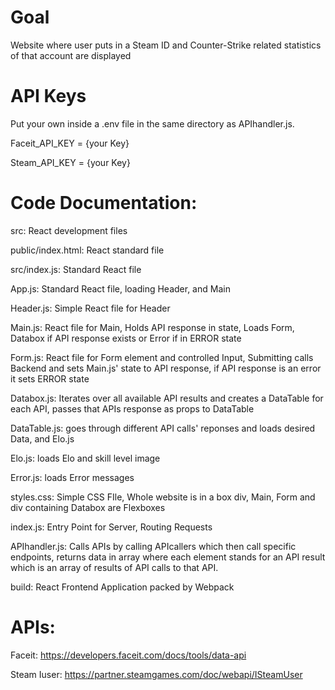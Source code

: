 # Goal 

Website where user puts in a Steam ID and Counter-Strike related statistics of that account are displayed

# API Keys

Put your own inside a .env file in the same directory as APIhandler.js.

Faceit_API_KEY = {your Key}

Steam_API_KEY = {your Key}

# Code Documentation:

src: React development files

public/index.html: React standard file

src/index.js: Standard React file

App.js: Standard React file, loading Header, and Main

Header.js: Simple React file for Header

Main.js: React file for Main, Holds API response in state, Loads Form, Databox if API response exists or Error if in ERROR state

Form.js: React file for Form element and controlled Input, Submitting calls Backend and sets Main.js' state to API response, if API response is an error it sets ERROR state 

Databox.js: Iterates over all available API results and creates a DataTable for each API, passes that APIs response as props to DataTable

DataTable.js: goes through different API calls' reponses and loads desired Data, and Elo.js

Elo.js: loads Elo and skill level image

Error.js: loads Error messages

styles.css: Simple CSS FIle, Whole website is in a box div, Main, Form and div containing Databox are Flexboxes

index.js: Entry Point for Server, Routing Requests

APIhandler.js: Calls APIs by calling APIcallers which then call specific endpoints, returns data in array where each element stands for an API result which is an array of results of API calls to that API.

build: React Frontend Application packed by Webpack

# APIs:

Faceit: https://developers.faceit.com/docs/tools/data-api

Steam Iuser: https://partner.steamgames.com/doc/webapi/ISteamUser